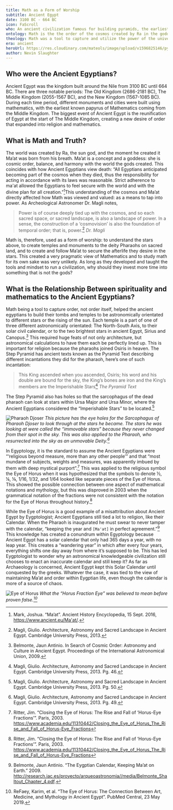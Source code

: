 ```yaml
---
title: Math as a Form of Worship
subtitle: Ancient Egypt
date: 3100 BC - 664 BC
icon: FaScroll
who: An ancient civilization famous for building pyramids, the earliest known papyrus containing math, and the false Solar Calendar.
ontology: Math is the the order of the cosmos created by Ra in the goddess Ma'at.
theology: Math was a tool to capture and utilize the power of the universe as a form worship.
era: ancient
heroUrl: https://res.cloudinary.com/mateols/image/upload/v1596825146/pyramids-2371501_1280_kgqaho.jpg
author: Nevin Slaughter
---
```


## Who were the Ancient Egyptians?

Ancient Egypt was the kingdom built around the Nile from 3100 BC until 664 BC. There are three notable periods: The Old Kingdom (2686-2181 BC), The Middle Kingdom (2055-1567 BC), and the New Kingdom (1567-1085 BC). During each time period, different monuments and cities were built using mathematics, with the earliest known papyrus of Mathematics coming from the Middle Kingdom. The biggest event of Ancient Egypt is the reunification of Egypt at the start of The Middle Kingdom, creating a new desire of order that expanded into religion and mathematics.

## What is Math and Truth?

The world was created by Ra, the sun god, and the moment he created it Ma’at was born from his breath. Ma’at is a concept and a goddess: she is cosmic order, balance, and harmony with the world the gods created. This coincides with how Ancient Egyptians view death: “All Egyptians anticipated becoming part of the cosmos when they died, thus the responsibility for acting in accordance with its laws was reasonable. Strict adherence to ma'at allowed the Egyptians to feel secure with the world and with the divine plan for all creation.”[^1]This understanding of the cosmos and Ma’at directly affected how Math was viewed and valued: as a means to tap into power. As Archeological Astronomer Dr. Magli notes,

> Power is of course deeply tied up with the cosmos, and so each sacred space, or sacred landscape, is also a landscape of power. In a sense, the construction of a ‘cosmovision’ is also the foundation of temporal order; that is, power.[^2]
_Dr. Magli_

Math is, therefore, used as a form of worship: to understand the stars above, to create temples and monuments to the deity Pharaohs on sacred land, and to create and follow Ma’at to secure the afterlife they desire in the stars. This created a very pragmatic view of Mathematics and to study math for its own sake was very unlikely. As long as they developed and taught the tools and mindset to run a civilization, why should they invest more time into something that is not the gods?

## What is the Relationship Between spirituality and mathematics to the Ancient Egyptians?

Math being a tool to capture order, not order itself, helped the ancient egyptians to build their tombs and temples to be astronomically orientated to different stars or the rising of the sun. Each temple is a part of one of three different astronomically orientated: The North-South Axis, to their solar civil calendar, or to the two brightest stars in ancient Egypt, Sirius and Canopus.[^3] This required huge feats of not only architecture, but astronomical calculations to have them each be perfectly lined up. This is important for religion because the pharaohs joined Osiris in heaven. The Step Pyramid has ancient texts known as the Pyramid Text describing different incantations they did for the pharaoh, here’s one of such incantation:

> This King ascended when you ascended, Osiris; his word and his double are bound for the sky, the King’s bones are iron and the King’s members are the Imperishable Stars[^4]
_The Pyramid Text_

The Step Pyramid also has holes so that the sarcophagus of the dead pharaoh can look at stars within Ursa Major and Ursa Minor, where the Ancient Egyptians considered the “Imperishable Stars” to be located.[^5]

![Pharaoh Djoser](https://res.cloudinary.com/mateols/image/upload/v1596824330/image1_ju3tzz.png)
_This picture has the eye holes for the Sarcophagus of Pharaoh Djoser to look through at the stars he became. The stars he was looking at were called the “immovable stars” because they never changed from their spot in the sky. This was also applied to the Pharaoh, who resurrected into the sky as an unmovable Deity.[^6]_

In Egyptology, it is the standard to assume the Ancient Egyptians were “‘religious beyond measure, more than any other people’” and that “most mundane of subjects, weights and measures, was apparently imbued by them with deep mystical purport”.[^7] This was applied to the religious symbol the Eye of Horus when it was hypothesized that the symbols to denote ½, ¼, ⅛, 1/16, 1/32, and 1/64 looked like separate pieces of the Eye of Horus.  This showed the possible connection between one aspect of mathematical notations and mythology, but this was disproved in 2003 when the grammatical notation of the fractions were not consistent with the notation for the Eye of Horus throughout history.[^8]

While the Eye of Horus is a good example of a misattribution about Ancient Egypt by Eygptologist; Ancient Egyptians still tied a lot to religion, like their Calendar. When the Pharaoh is inaugurated he must swear to never tamper with the calendar, “keeping the year and `[Ma'at]` in perfect agreement.”[^9] This knowledge has created a conundrum within Egyptology because Ancient Egypt has a solar calendar that only had 365 days a year, with no leap year. This creates a “wandering year” in which after every four years, everything shifts one day away from where it’s supposed to be. This has led Eygptologist to wonder why an astronomical knowledgeable civilization still chooses to enact an inaccurate calendar and still keep it? As far as Archaeology is concerned, Ancient Egypt kept this Solar Calendar until conquested by the greeks. Whatever the case, it was tied to the view of maintaining Ma’at and order within Eygptian life, even though the calendar is more of a source of chaos.

![Eye of Horus](https://res.cloudinary.com/mateols/image/upload/v1596824333/image2_whi08q.jpg)
_What the “Horus Fraction Eye” was believed to mean before proven false.[^10]_

[^1]: Mark, Joshua. “Ma’at”. Ancient History Encyclopedia, 15 Sept. 2016, https://www.ancient.eu/Ma'at/.
[^2]:  Magli, Giulio. Architecture, Astronomy and Sacred Landscape in Ancient Egypt. Cambridge University Press, 2013.
[^3]: Belmonte, Jaun Antinio. In Search of Cosmic Order: Astronomy and Culture in Ancient Egypt. Proceedings of the International Astronomical Union, 2009.
[^4]: Magli, Giulio. Architecture, Astronomy and Sacred Landscape in Ancient Egypt. Cambridge University Press, 2013. Pg. 46.
[^5]: Magli, Giulio. Architecture, Astronomy and Sacred Landscape in Ancient Egypt. Cambridge University Press, 2013. Pg. 50.
[^6]: Magli, Giulio. Architecture, Astronomy and Sacred Landscape in Ancient Egypt. Cambridge University Press, 2013. Pg. 49.
[^7]: Ritter, Jim. “Closing the Eye of Horus: The Rise and Fall of ‘Horus-Eye Fractions’”. Paris, 2003. https://www.academia.edu/11310442/Closing_the_Eye_of_Horus_The_Rise_and_Fall_of_Horus-Eye_Fractions
[^8]: Ritter, Jim. “Closing the Eye of Horus: The Rise and Fall of ‘Horus-Eye Fractions’”. Paris, 2003. https://www.academia.edu/11310442/Closing_the_Eye_of_Horus_The_Rise_and_Fall_of_Horus-Eye_Fractions
[^9]: Belmonte, Jaun Antinio. “The Eygptian Calendar, Keeping Ma’at on Earth.” 2009. http://research.iac.es/proyecto/arqueoastronomia//media/Belmonte_Shaltout_Chapter_4.pdf.
[^10]: ReFaey, Karim, et al. “The Eye of Horus: The Connection Between Art, Medicine, and Mythology in Ancient Egypt”. PubMed Central, 23 May 2019.

